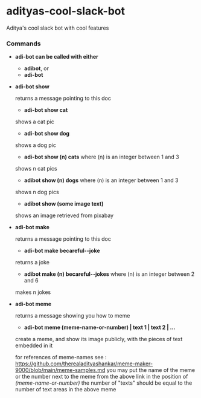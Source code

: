 # adityas-cool-slack-bot
Aditya's cool slack bot with cool features


### Commands

- **adi-bot can be called with either**
  + **adibot**, or
  + **adi-bot**

- **adi-bot show**

  returns a message pointing to this doc
  
  + **adi-bot show cat**
  
  shows a cat pic

  + **adi-bot show dog**

  shows a dog pic

  + **adi-bot show (n) cats** where (n) is an integer between 1 and 3

  shows n cat pics
 
  + **adibot show (n) dogs** where (n) is an integer between 1 and 3

  shows n dog pics

  + **adibot show (some image text)**

  shows an image retrieved from pixabay

- **adi-bot make**

  returns a message pointing to this doc

  + **adi-bot make becareful--joke**
  
  returns a joke

  + **adibot make (n) becareful--jokes** where (n) is an integer between 2 and 6

  makes n jokes

- **adi-bot meme**

  returns a message showing you how to meme

  + **adi-bot meme (meme-name-or-number) | text 1 | text 2 | ...**
  
  create a meme, and show its image publicly, with the pieces of text embedded in it 
  
  for references of meme-names see : https://github.com/therealadityashankar/meme-maker-9000/blob/main/meme-samples.md
  you may put the name of the meme or the number next to the meme from the above link in the position of *(meme-name-or-number)*
  the number of "texts" should be equal to the number of text areas in the above meme
